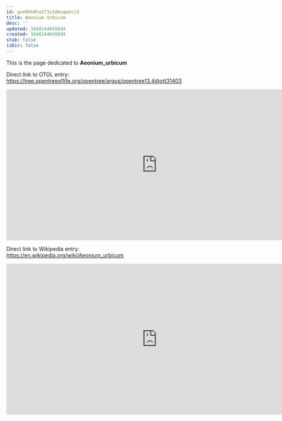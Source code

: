 ```yaml
---
id: gxm9kk8ha271u1dmuqwecc5
title: Aeonium Urbicum
desc: ''
updated: 1648144045694
created: 1648144045694
stub: false
isDir: false
---
```

This is the page dedicated to **Aeonium_urbicum**


Direct link to OTOL entry: https://tree.opentreeoflife.org/opentree/argus/opentree13.4@ott31403



<html>
    <body>
    <iframe src="https://tree.opentreeoflife.org/opentree/argus/opentree13.4@ott31403"
    width="800" height="400" frameborder="0" allowfullscreen> </iframe>
    </body>
</html>
    


Direct link to Wikipedia entry: https://en.wikipedia.org/wiki/Aeonium_urbicum



<html>
    <body>
    <iframe src="https://en.wikipedia.org/wiki/Aeonium_urbicum"
    width="800" height="400" frameborder="0" allowfullscreen> </iframe>
    </body>
</html>
    
